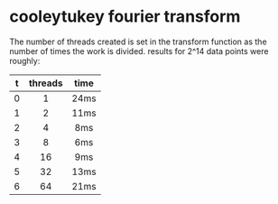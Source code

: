 # cooleytukey fourier transform

The number of threads created is set in the transform function as the number of times the work is divided.
results for 2^14 data points were roughly:

| t | threads  | time  |
| :-----: | :-: | :-: |
| 0 | 1 | 24ms |
| 1 | 2 | 11ms |
| 2 | 4 | 8ms |
| 3 | 8 | 6ms |
| 4 | 16 | 9ms |
| 5 | 32 | 13ms |
| 6 | 64 | 21ms |
